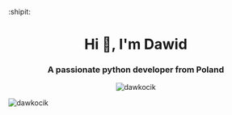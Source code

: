 :shipit:
<h1 align="center">Hi 👋, I'm Dawid</h1>
<h3 align="center">A passionate python developer from Poland</h3>

<p align="center"> <img src="https://komarev.com/ghpvc/?username=dawkocik&label=Profile%20views&color=0e75b6&style=flat" alt="dawkocik" /> </p>
<p><img align="center" src="https://github-readme-stats.vercel.app/api/top-langs?username=dawkocik&show_icons=true&locale=en&layout=compact" alt="dawkocik" /></p>

